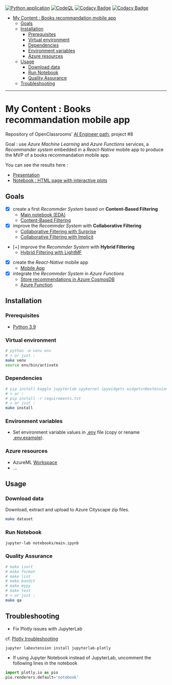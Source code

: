 [![Python application](https://github.com/fleuryc/OC_AI-Engineer_P9_Books-recommandation-mobile-app/actions/workflows/python-app.yml/badge.svg)](https://github.com/fleuryc/OC_AI-Engineer_P9_Books-recommandation-mobile-app/actions/workflows/python-app.yml)
[![CodeQL](https://github.com/fleuryc/OC_AI-Engineer_P9_Books-recommandation-mobile-app/actions/workflows/codeql-analysis.yml/badge.svg)](https://github.com/fleuryc/OC_AI-Engineer_P9_Books-recommandation-mobile-app/actions/workflows/codeql-analysis.yml)
[![Codacy Badge](https://app.codacy.com/project/badge/Grade/ec70c0d336f545b2ab13682841ac44ef)](https://www.codacy.com/gh/fleuryc/OC_AI-Engineer_P9_Books-recommandation-mobile-app/dashboard)
[![Codacy Badge](https://app.codacy.com/project/badge/Coverage/ec70c0d336f545b2ab13682841ac44ef)](https://www.codacy.com/gh/fleuryc/OC_AI-Engineer_P9_Books-recommandation-mobile-app/dashboard)

- [My Content : Books recommandation mobile app](#my-content--books-recommandation-mobile-app)
  - [Goals](#goals)
  - [Installation](#installation)
    - [Prerequisites](#prerequisites)
    - [Virtual environment](#virtual-environment)
    - [Dependencies](#dependencies)
    - [Environment variables](#environment-variables)
    - [Azure resources](#azure-resources)
  - [Usage](#usage)
    - [Download data](#download-data)
    - [Run Notebook](#run-notebook)
    - [Quality Assurance](#quality-assurance)
  - [Troubleshooting](#troubleshooting)

---

# My Content : Books recommandation mobile app

Repository of OpenClassrooms' [AI Engineer path](https://openclassrooms.com/fr/paths/188-ingenieur-ia), project #8

Goal : use _Azure Machine Learning_ and _Azure Functions_ services, a _Recommander system_ embedded in a _React-Native_ mobile app to produce the MVP of a books recommandation mobile app.

You can see the results here :

- [Presentation](https://fleuryc.github.io/OC_AI-Engineer_P9_Books-recommandation-mobile-app/index.html "Presentation")
- [Notebook : HTML page with interactive plots](https://fleuryc.github.io/OC_AI-Engineer_P9_Books-recommandation-mobile-app/notebook.html "HTML page with interactive plots")

## Goals

- [x] create a first _Recommder System_ based on **Content-Based Filtering**
  - [Main notebook (EDA)](notebooks/main.ipynb "Exploratory Data Analysis")
  - [Content-Based Filtering](notebooks/content-based-filtering.ipynb "Content-Based Filtering")
- [x] improve the _Recommder System_ with **Collaborative Filtering**
  - [Collaborative Filtering with Surprise](notebooks/surprise-collaborative-filtering.ipynb "Collaborative Filtering with Surprise")
  - [Collaborative Filtering with Implicit](notebooks/implicit-collaborative-filtering.ipynb "Collaborative Filtering with Implicit")
- [+] improve the _Recommder System_ with **Hybrid Filtering**
  - [Hybrid Filtering with LightMF](notebooks/lightmf-hybrid-filtering.ipynb "Hybrid Filtering with LightMF")
- [x] create the _React-Native_ mobile app
  - [Mobile App](https://github.com/fleuryc/oc_p9_mobile-app "Mobile App")
- [x] integrate the _Recommder System_ in _Azure Functions_
  - [Store recommendations in Azure CosmosDB](notebooks/azure-store-recommendations.ipynb "Store recommendations in Azure CosmosDB")
  - [Azure Function](https://github.com/fleuryc/oc_p9_function "Azure Function")

## Installation

### Prerequisites

- [Python 3.9](https://www.python.org/downloads/)

### Virtual environment

```bash
# python -m venv env
# > or just :
make venv
source env/bin/activate
```

### Dependencies

```bash
# pip install kaggle jupyterlab ipykernel ipywidgets widgetsnbextension graphviz python-dotenv requests matplotlib seaborn plotly numpy statsmodels pandas sklearn transformers tensorflow
# > or :
# pip install -r requirements.txt
# > or just :
make install
```

### Environment variables

- Set environment variable values in [.env](.env) file (copy or rename [.env.example](.env.example)).

### Azure resources

- AzureML [Workspace](https://docs.microsoft.com/en-us/azure/machine-learning/concept-workspace#-create-a-workspace "Create a workspace")
- ...

## Usage

### Download data

Download, extract and upload to Azure Cityscape zip files.

```bash
make dataset
```

### Run Notebook

```bash
jupyter-lab notebooks/main.ipynb
```

### Quality Assurance

```bash
# make isort
# make format
# make lint
# make bandit
# make mypy
# make test
# > or just :
make qa
```

## Troubleshooting

- Fix Plotly issues with JupyterLab

cf. [Plotly troubleshooting](https://plotly.com/python/troubleshooting/#jupyterlab-problems)

```bash
jupyter labextension install jupyterlab-plotly
```

- If using Jupyter Notebook instead of JupyterLab, uncomment the following lines in the notebook

```python
import plotly.io as pio
pio.renderers.default='notebook'
```
